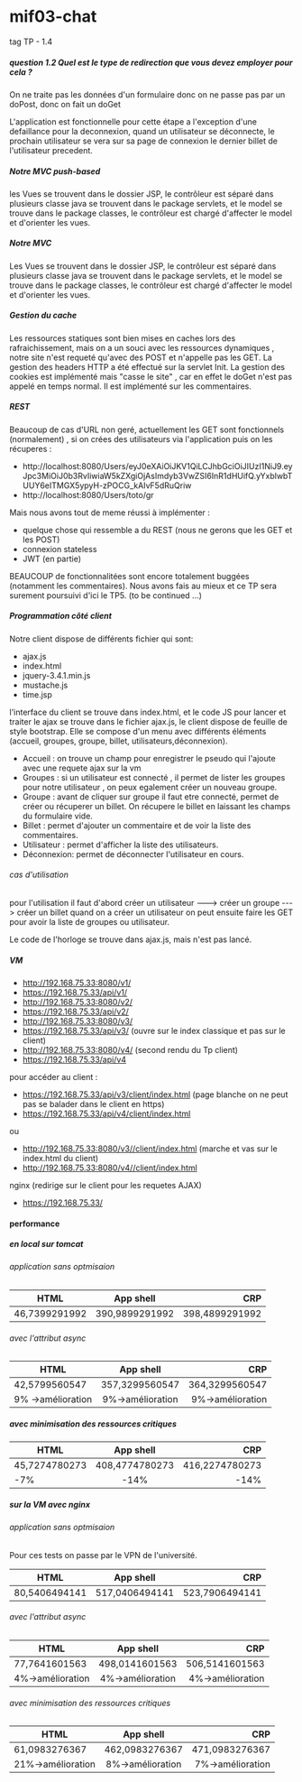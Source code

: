 # mif03-chat

tag TP - 1.4
##### question 1.2 Quel est le type de redirection que vous devez employer pour cela ? 
On ne traite pas les données d'un formulaire donc on ne passe pas par un 
doPost, donc on fait un doGet

L'application est fonctionnelle pour cette étape a l'exception d'une 
defaillance pour la deconnexion, quand un utilisateur se déconnecte, le 
prochain utilisateur se vera sur sa page de connexion le dernier billet 
de l'utilisateur precedent.


##### Notre MVC push-based
les Vues se trouvent dans le dossier JSP, le contrôleur est séparé dans plusieurs 
classe java se trouvent dans le package servlets, et le model se trouve dans le package classes, 
le contrôleur est chargé d'affecter le model et d'orienter les vues.

##### Notre MVC
Les Vues se trouvent dans le dossier JSP, le contrôleur est séparé 
dans plusieurs classe java se trouvent dans le package servlets, 
et le model se trouve dans le package classes, le contrôleur est 
chargé d'affecter le model et d'orienter les vues.


##### Gestion du cache
Les ressources statiques sont bien mises en caches lors des rafraichissement,
mais on a un souci avec les ressources dynamiques , notre site n'est requeté qu'avec des 
POST et n'appelle pas les GET. 
La gestion des headers HTTP a été effectué sur la servlet Init.
La gestion des cookies est implémenté mais "casse le site" , car en effet le 
doGet n'est pas appelé en temps normal. Il est implémenté sur les commentaires.

##### REST
Beaucoup de cas d'URL non geré, actuellement les GET sont fonctionnels (normalement) , 
si on crées des utilisateurs via l'application puis on les récuperes :
- http://localhost:8080/Users/eyJ0eXAiOiJKV1QiLCJhbGciOiJIUzI1NiJ9.eyJpc3MiOiJ0b3RvIiwiaW5kZXgiOjAsImdyb3VwZSI6InR1dHUifQ.yYxblwbTUUY6eITMGX5ypyH-zPOCG_kAIvF5dRuQriw
- http://localhost:8080/Users/toto/gr

Mais nous avons tout de meme réussi à implémenter : 
- quelque chose qui ressemble a du REST (nous ne gerons que les GET et les POST)
- connexion stateless
- JWT (en partie)

BEAUCOUP de fonctionnalitées sont encore totalement buggées (notamment les commentaires).
Nous avons fais au mieux et ce TP sera surement poursuivi d'ici le TP5. 
(to be continued ...)

##### Programmation côté client
Notre client dispose de différents fichier qui sont:
- ajax.js
- index.html
- jquery-3.4.1.min.js
- mustache.js
- time.jsp

l'interface du client se trouve dans index.html, et le code JS pour lancer et traiter le ajax se trouve dans le fichier
ajax.js, le client dispose de feuille de style bootstrap.
Elle se compose d'un menu avec différents éléments (accueil, groupes, groupe, billet, utilisateurs,déconnexion).
- Accueil : on trouve un champ pour enregistrer le pseudo qui l'ajoute avec une requete ajax sur la vm
- Groupes : si un utilisateur est connecté , il permet de lister les groupes pour notre utilisateur , on peux egalement créer un nouveau groupe.
- Groupe : avant de cliquer sur groupe il faut etre connecté, permet de créer ou récuperer un billet.
On récupere le billet en laissant les champs du formulaire vide.
- Billet : permet d'ajouter un commentaire et de voir la liste des commentaires.
- Utilisateur : permet d'afficher la liste des utilisateurs.
- Déconnexion: permet de déconnecter l'utilisateur en cours.


###### cas d'utilisation
pour l'utilisation il faut d'abord créer un utilisateur ---> créer un groupe ---> créer un billet
quand on a créer un utilisateur on peut ensuite faire les GET pour avoir la liste de groupes ou utilisateur.

Le code de l'horloge se trouve dans ajax.js, mais n'est pas lancé.

##### VM
- http://192.168.75.33:8080/v1/
- https://192.168.75.33/api/v1/
- http://192.168.75.33:8080/v2/
- https://192.168.75.33/api/v2/
- http://192.168.75.33:8080/v3/
- https://192.168.75.33/api/v3/ (ouvre sur le index classique et pas sur le client)
- http://192.168.75.33:8080/v4/ (second rendu du Tp client)
- https://192.168.75.33/api/v4

pour accéder au client :

- https://192.168.75.33/api/v3/client/index.html (page blanche on ne peut pas se balader dans le client en https)
- https://192.168.75.33/api/v4/client/index.html

ou 

- http://192.168.75.33:8080/v3//client/index.html (marche et vas sur le index.html du client)
- http://192.168.75.33:8080/v4//client/index.html

nginx (redirige sur le client pour les requetes AJAX)
- https://192.168.75.33/


#### performance

##### en local sur tomcat
###### application sans optmisaion

|HTML|App shell|CRP|
|-------------|:-------------:|---------:|
|46,7399291992|390,9899291992 |398,4899291992|


###### avec l'attribut async

|HTML|App shell|CRP|
|-------------|:-------------:|---------:|
|42,5799560547|357,3299560547|364,3299560547|
|9% ->amélioration|9%->amélioration|9%->amélioration|

##### avec minimisation des ressources critiques 

|HTML|App shell|CRP|
|-------------|:-------------:|---------:|
|45,7274780273|408,4774780273|416,2274780273|
|-7%|-14%|-14%|

##### sur la VM avec nginx
###### application sans optmisaion
Pour ces tests on passe par le VPN de l'université.

|HTML|App shell|CRP|
|-------------|:-------------:|---------:|
|80,5406494141|517,0406494141|523,7906494141|

###### avec l'attribut async
|HTML|App shell|CRP|
|-------------|:-------------:|---------:|
|77,7641601563 |498,0141601563|506,5141601563|
|4%->amélioration|4%->amélioration|4%->amélioration|

###### avec minimisation des ressources critiques
|HTML|App shell|CRP|
|-------------|:-------------:|---------:|
|61,0983276367|462,0983276367|471,0983276367|
|21%->amélioration|8%->amélioration|7%->amélioration|



